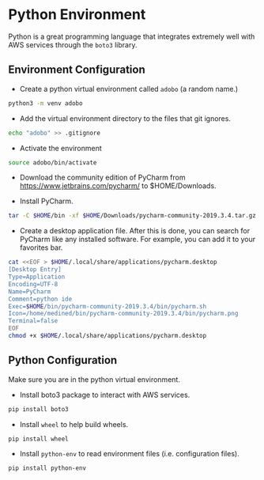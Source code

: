 # Python Environment

Python is a great programming language that integrates extremely well with AWS services through the `boto3` library.

## Environment Configuration

* Create a python virtual environment called `adobo` (a random name.)

```bash
python3 -m venv adobo
```

* Add the virtual environment directory to the files that git ignores.

```bash
echo "adobo" >> .gitignore
```

* Activate the environment

```bash
source adobo/bin/activate
```

* Download the community edition of PyCharm from https://www.jetbrains.com/pycharm/ to $HOME/Downloads.

* Install PyCharm.

```bash
tar -C $HOME/bin -xf $HOME/Downloads/pycharm-community-2019.3.4.tar.gz
```

* Create a desktop application file. After this is done, you can search for PyCharm like any installed software. For example, you can add it to your favorites bar.

```bash
cat <<EOF > $HOME/.local/share/applications/pycharm.desktop
[Desktop Entry]
Type=Application
Encoding=UTF-8
Name=PyCharm
Comment=python ide
Exec=$HOME/bin/pycharm-community-2019.3.4/bin/pycharm.sh
Icon=/home/medined/bin/pycharm-community-2019.3.4/bin/pycharm.png
Terminal=false
EOF
chmod +x $HOME/.local/share/applications/pycharm.desktop
```

## Python Configuration

Make sure you are in the python virtual environment.

* Install boto3 package to interact with AWS services.

```bash
pip install boto3
```

* Install `wheel` to help build wheels.

```bash
pip install wheel
```

* Install `python-env` to read environment files (i.e. configuration files).

```bash
pip install python-env
```
